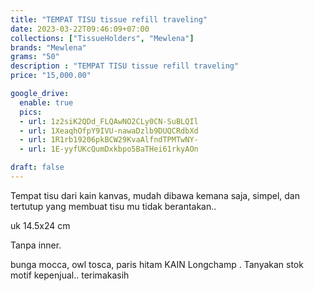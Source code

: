 ```yaml
---
title: "TEMPAT TISU tissue refill traveling"
date: 2023-03-22T09:46:09+07:00
collections: ["TissueHolders", "Mewlena"]
brands: "Mewlena"
grams: "50"
description : "TEMPAT TISU tissue refill traveling"
price: "15,000.00"

google_drive:
  enable: true
  pics:
  - url: 1z2siK2QDd_FLQAwNO2CLy0CN-SuBLQIl
  - url: 1XeaqhOfpY9IVU-nawaDzlb9DUQCRdbXd
  - url: 1R1rb19206pkBCW29KvaAlfndTPMTwNY-
  - url: 1E-yyfUKcQumDxkbpo5BaTHei61rkyAOn

draft: false
---
```


Tempat tisu dari kain kanvas, mudah dibawa kemana saja, simpel, dan tertutup yang membuat tisu mu tidak berantakan..

uk 14.5x24 cm

Tanpa inner.

bunga mocca, owl tosca,  paris hitam KAIN Longchamp
. 
Tanyakan stok motif kepenjual.. terimakasih

   
